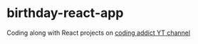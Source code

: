 # birthday-react-app
Coding along with React projects on [coding addict YT channel](https://www.youtube.com/watch?v=ly3m6mv5qvg&t=30069s)
